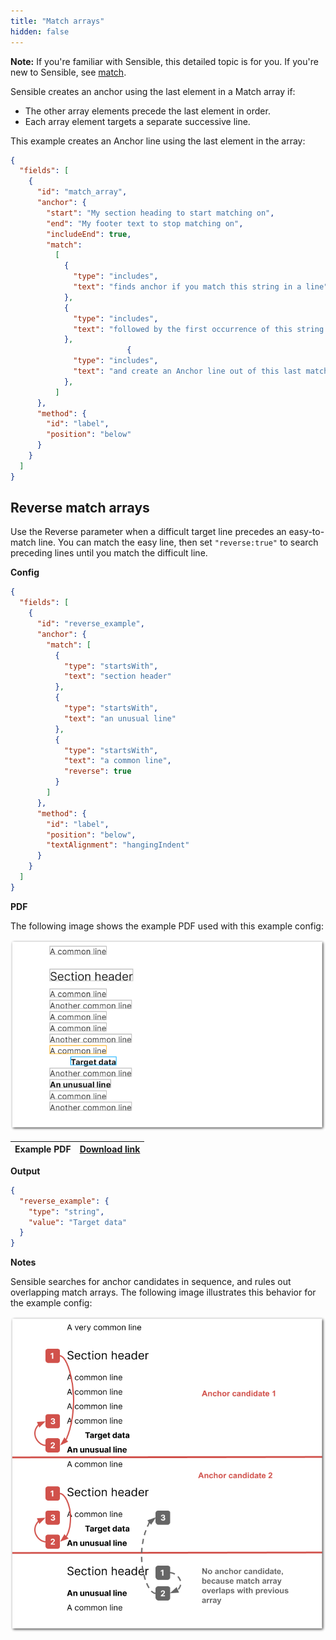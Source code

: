```yaml
---
title: "Match arrays"
hidden: false
---
```


**Note:** If you're familiar with Sensible, this detailed topic is for you. If you're new to Sensible, see [match](doc:match).



Sensible creates an anchor using the last element in a Match array if:

- The other array elements precede the last element in order.
- Each array element targets a separate successive line.

This example creates an Anchor line using the last element in the array:

```json
{
  "fields": [
    {
      "id": "match_array",
      "anchor": {
        "start": "My section heading to start matching on",
        "end": "My footer text to stop matching on",
        "includeEnd": true,
        "match": 
          [
            {
              "type": "includes",
              "text": "finds anchor if you match this string in a line",
            },
            {
              "type": "includes",
              "text": "followed by the first occurrence of this string in another line",
            },
                          {
              "type": "includes",
              "text": "and create an Anchor line out of this last match",
            },
          ]      
      },
      "method": {
        "id": "label",
        "position": "below"
      }
    }
  ]
}
```

Reverse match arrays
---

Use the Reverse parameter when a difficult target line precedes an easy-to-match line. You can match the easy line, then set `"reverse:true"` to search preceding lines until you match the difficult line. 

**Config**

```json
{
  "fields": [
    {
      "id": "reverse_example",
      "anchor": {
        "match": [
          {
            "type": "startsWith",
            "text": "section header"
          },
          {
            "type": "startsWith",
            "text": "an unusual line"
          },
          {
            "type": "startsWith",
            "text": "a common line",
            "reverse": true
          }
        ]
      },
      "method": {
        "id": "label",
        "position": "below",
        "textAlignment": "hangingIndent"
      }
    }
  ]
}
```



**PDF**

The following image shows the example PDF used with this example config:

![Click to enlarge](https://raw.githubusercontent.com/sensible-hq/sensible-docs/main/readme-sync/assets/v0/images/final/reverse_1.png)

| Example PDF | [Download link](https://raw.githubusercontent.com/sensible-hq/sensible-docs/main/readme-sync/assets/v0/pdfs/reverse.pdf) |
| ----------- | ------------------------------------------------------------ |

**Output**

```json
{
  "reverse_example": {
    "type": "string",
    "value": "Target data"
  }
}
```

**Notes**

Sensible searches for anchor candidates in sequence, and rules out overlapping match arrays. The following image illustrates this behavior for the example config:

![Click to enlarge](https://raw.githubusercontent.com/sensible-hq/sensible-docs/main/readme-sync/assets/v0/images/final/reverse_2.png)


